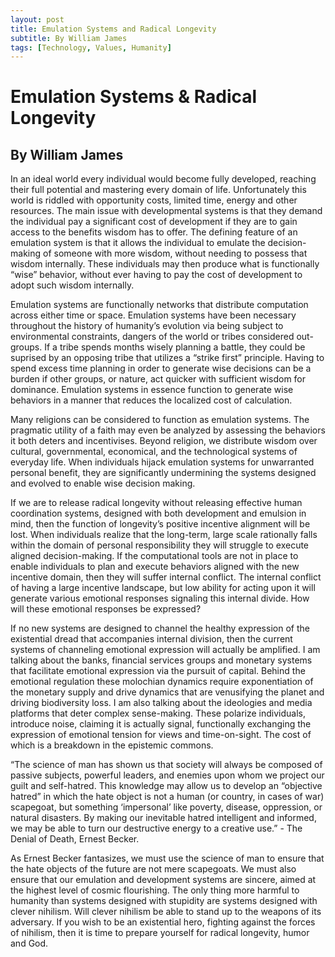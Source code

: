 ```yaml
---
layout: post
title: Emulation Systems and Radical Longevity
subtitle: By William James
tags: [Technology, Values, Humanity]
---
```

# Emulation Systems & Radical Longevity
## By William James

In an ideal world every individual would become fully developed, reaching their full potential and mastering every domain of life. Unfortunately this world is riddled with opportunity costs, limited time, energy and other resources. The main issue with developmental systems is that they demand the individual pay a significant cost of development if they are to gain access to the benefits wisdom has to offer. The defining feature of an emulation system is that it allows the individual to emulate the decision-making of someone with more wisdom, without needing to possess that wisdom internally. These individuals may then produce what is functionally “wise” behavior, without ever having to pay the cost of development to adopt such wisdom internally.

Emulation systems are functionally networks that distribute computation across either time or space. Emulation systems have been necessary throughout the history of humanity’s evolution via being subject to environmental constraints, dangers of the world or tribes considered out-groups. If a tribe spends months wisely planning a battle, they could be suprised by an opposing tribe that utilizes a “strike first” principle. Having to spend excess time planning in order to generate wise decisions can be a burden if other groups, or nature, act quicker with sufficient wisdom for dominance. Emulation systems in essence function to generate wise behaviors in a manner that reduces the localized cost of calculation.

Many religions can be considered to function as emulation systems. The pragmatic utility of a faith may even be analyzed by assessing the behaviors it both deters and incentivises. Beyond religion, we distribute wisdom over cultural, governmental, economical, and the technological systems of everyday life. When individuals hijack emulation systems for unwarranted personal benefit, they are significantly undermining the systems designed and evolved to enable wise decision making. 

If we are to release radical longevity without releasing effective human coordination systems, designed with both development and emulsion in mind, then the function of longevity’s positive incentive alignment will be lost. When individuals realize that the long-term, large scale rationally falls within the domain of personal responsibility they will struggle to execute aligned decision-making. If the computational tools are not in place to enable individuals to plan and execute behaviors aligned with the new incentive domain, then they will suffer internal conflict. The internal conflict of having a large incentive landscape, but low ability for acting upon it will generate various emotional responses signaling this internal divide. How will these emotional responses be expressed?

If no new systems are designed to channel the healthy expression of the existential dread that accompanies internal division, then the current systems of channeling emotional expression will actually be amplified. I am talking about the banks, financial services groups and monetary systems that facilitate emotional expression via the pursuit of capital. Behind the emotional regulation these molochian dynamics require exponentiation of the monetary supply and drive dynamics that are venusifying the planet and driving biodiversity loss. I am also talking about the ideologies and media platforms that deter complex sense-making. These polarize individuals, introduce noise, claiming it is actually signal, functionally exchanging the expression of emotional tension for views and time-on-sight. The cost of which is a breakdown in the epistemic commons.

“The science of man has shown us that society will always be composed of passive subjects, powerful leaders, and enemies upon whom we project our guilt and self-hatred. This knowledge may allow us to develop an “objective hatred” in which the hate object is not a human (or country, in cases of war) scapegoat, but something ‘impersonal’ like poverty, disease, oppression, or natural disasters. By making our inevitable hatred intelligent and informed, we may be able to turn our destructive energy to a creative use.” - The Denial of Death, Ernest Becker. 

As Ernest Becker fantasizes, we must use the science of man to ensure that the hate objects of the future are not mere scapegoats. We must also ensure that our emulation and development systems are sincere, aimed at the highest level of cosmic flourishing. The only thing more harmful to humanity than systems designed with stupidity are systems designed with clever nihilism. Will clever nihilism be able to stand up to the weapons of its adversary. If you wish to be an existential hero, fighting against the forces of nihilism, then it is time to prepare yourself for radical longevity, humor and God. 
